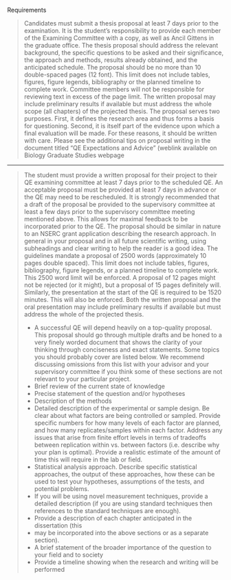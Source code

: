 Requirements


> Candidates  must  submit  a  thesis  proposal  at  least  7  days  prior  to
> the  examination.  It  is  the  student’s responsibility to provide each
> member of the Examining Committee with a copy, as well as Ancil Gittens in the
> graduate office. The thesis proposal should address the relevant background,
> the specific questions to be asked and their significance, the approach and
> methods, results already obtained, and the anticipated schedule. The proposal
> should be no more than 10 double-spaced pages (12 font). This limit does  not
> include  tables,  figures,  figure  legends,  bibliography  or  the  planned
> timeline  to  complete  work. Committee  members  will  not  be  responsible
> for  reviewing  text  in  excess  of  the  page  limit.  The  written proposal
> may include  preliminary results if available but must address the whole scope
> (all chapters) of the projected thesis.   The  proposal  serves  two
> purposes.  First,  it  defines  the  research  area  and  thus  forms  a
> basis  for questioning.    Second,  it  is  itself  part  of  the  evidence
> upon  which  a  final  evaluation  will  be  made.  For these  reasons,  it
> should  be  written  with  care.  Please  see  the  additional  tips  on
> proposal  writing  in  the document titled “QE Expectations and Advice”
> (weblink available on Biology Graduate Studies webpage


---
> The  student  must  provide  a  written  proposal  for  their  project  to
their  QE  examining committee at least 7 days prior to the scheduled QE. An
acceptable proposal must be provided at least 7 days in advance or the QE may
need to be rescheduled. It is strongly recommended that a draft of the  proposal
be  provided  to  the  supervisory  committee  at  least  a  few  days  prior
to  the  supervisory committee  meeting  mentioned  above.  This  allows  for
maximal  feedback  to  be  incorporated  prior  to the QE. The  proposal  should
be  similar  in  nature  to  an  NSERC  grant  application  describing  the
research approach.  In  general  in  your  proposal  and  in  all  future
scientific  writing,  using  subheadings  and  clear writing to help the reader
is a good idea. The guidelines mandate a proposal of 2500 words (approximately
10  pages  double  spaced).  This  limit  does  not  include  tables,  figures,
bibliography,  figure  legends,  or  a planned timeline to complete work. This
2500 word limit will be enforced. A  proposal  of  12  pages  might not  be
rejected  (or  it  might),  but  a  proposal  of  15  pages  definitely  will.
Similarly,  the  presentation  at  the start of the QE is required to be 1520
minutes. This will also be enforced. Both the written proposal and the oral
presentation  may  include  preliminary  results  if  available  but  must
address  the  whole  of  the  projected thesis.
> - A successful QE will depend heavily on a top-quality proposal. This proposal
  should go through multiple drafts and be honed to a very finely worded
  document that shows the clarity of your thinking through conciseness and exact
  statements. Some topics you should probably cover are listed below. We
  recommend discussing omissions from this list with your advisor and your
  supervisory committee if you think some of these sections are not relevant to
  your particular project.
> - Brief review of the current state of knowledge
> - Precise statement of the question and/or hypotheses
> - Description of the methods
> - Detailed description of the experimental or sample design. Be clear about what
  factors are being controlled or sampled. Provide specific numbers for how many
  levels of each factor are planned, and how many replicates/samples within each
  factor. Address any issues that arise from finite effort levels in terms of
  tradeoffs between replication within vs. between factors (i.e. describe why
  your plan is optimal). Provide a realistic estimate of the amount of time this
  will require in the lab or field.
> - Statistical analysis approach. Describe specific statistical approaches, the
  output of these approaches, how these can be used to test your hypotheses,
  assumptions of the tests, and potential problems.
> - If you will be using novel measurement techniques, provide a detailed
  description (if you are using standard techniques then references to the
  standard techniques are enough).
> - Provide a description of each chapter anticipated in the dissertation (this
> - may be incorporated into the above sections or as a separate section).
> - A brief statement of the broader importance of the question to your field and to society
> - Provide a timeline showing when the research and writing will be performed
